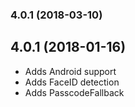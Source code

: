 <a name="4.0.1"></a>
### 4.0.1 (2018-03-10)


<a name="4.0.1"></a>
## 4.0.1 (2018-01-16)
- Adds Android support
- Adds FaceID detection
- Adds PasscodeFallback


